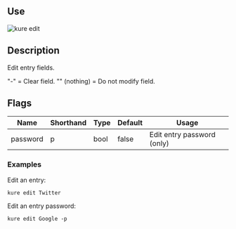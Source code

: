 ## Use

![kure edit](https://user-images.githubusercontent.com/51374959/98058742-37472f00-1e24-11eb-8ba0-78d475686255.png)

## Description

Edit entry fields.
	
"-" = Clear field.
"" (nothing) = Do not modify field.

## Flags 

|  Name     |  Shorthand    |     Type      |    Default    |            Usage             |
|-----------|---------------|---------------|---------------|------------------------------|
| password  | p             | bool          | false         | Edit entry password (only)   |

### Examples

Edit an entry:
```
kure edit Twitter
```

Edit an entry password:
```
kure edit Google -p
```